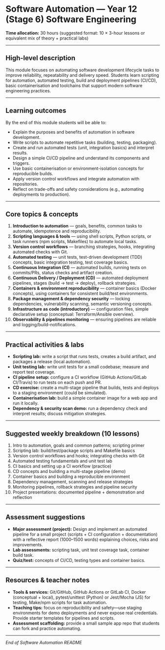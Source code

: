 # Software Automation — Year 12 (Stage 6) Software Engineering

**Time allocation:** 30 hours (suggested format: 10 × 3-hour lessons or equivalent mix of theory + practical labs)

---

## High-level description

This module focuses on automating software development lifecycle tasks to improve reliability, repeatability and delivery speed. Students learn scripting for automation, automated testing, build and deployment pipelines (CI/CD), basic containerisation and toolchains that support modern software engineering practices.

---

## Learning outcomes

By the end of this module students will be able to:

* Explain the purposes and benefits of automation in software development.
* Write scripts to automate repetitive tasks (building, testing, packaging).
* Create and run automated tests (unit, integration basics) and interpret results.
* Design a simple CI/CD pipeline and understand its components and triggers.
* Use basic containerisation or environment-isolation concepts for reproducible builds.
* Apply version control workflows and integrate automation with repositories.
* Reflect on trade-offs and safety considerations (e.g., automating deployments to production).

---

## Core topics & concepts

1. **Introduction to automation** — goals, benefits, common tasks to automate, idempotence and reproducibility.
2. **Scripting languages & tools** — using shell scripts, Python scripts, or task runners (npm scripts, Makefiles) to automate local tasks.
3. **Version control workflows** — branching strategies, hooks, integrating automated checks with Git.
4. **Automated testing** — unit tests, test-driven development (TDD) concepts, basic integration testing, test coverage basics.
5. **Continuous Integration (CI)** — automated builds, running tests on commits/PRs, status checks and artifact creation.
6. **Continuous Delivery / Deployment (CD)** — automated deployment pipelines, stages (build → test → deploy), rollback strategies.
7. **Containers & environment reproducibility** — container basics (Docker concepts), using containers for consistent build/test environments.
8. **Package management & dependency security** — locking dependencies, vulnerability scanning, semantic versioning concepts.
9. **Infrastructure as code (introductory)** — configuration files, simple declarative setup (conceptual: Terraform/Ansible overview).
10. **Observability & pipelines monitoring** — ensuring pipelines are reliable and logging/build-notifications.

---

## Practical activities & labs

* **Scripting lab:** write a script that runs tests, creates a build artifact, and packages a release (local automation).
* **Unit testing lab:** write unit tests for a small codebase; measure and report test coverage.
* **CI pipeline setup:** configure a CI workflow (GitHub Actions/GitLab CI/Travis) to run tests on each push and PR.
* **CD exercise:** create a multi-stage pipeline that builds, tests and deploys to a staging environment (could be simulated).
* **Containerisation lab:** build a simple container image for a web app and run it locally.
* **Dependency & security scan demo:** run a dependency check and interpret results; discuss mitigation strategies.

---

## Suggested weekly breakdown (10 lessons)

1. Intro to automation, goals and common patterns; scripting primer
2. Scripting lab: build/test/package scripts and Makefile basics
3. Version control workflows and hooks; integrating checks with Git
4. Automated testing fundamentals and unit test lab
5. CI basics and setting up a CI workflow (practice)
6. CD concepts and building a multi-stage pipeline (demo)
7. Container basics and building a reproducible environment
8. Dependency management, scanning and release strategies
9. Monitoring pipelines, rollback strategies and pipeline security
10. Project presentations: documented pipeline + demonstration and reflection

---

## Assessment suggestions

* **Major assessment (project):** Design and implement an automated pipeline for a small project (scripts + CI configuration + documentation) with a reflective report (1000–1500 words) explaining choices, risks and improvements.
* **Lab assessments:** scripting task, unit test coverage task, container build task.
* **Quiz/test:** concepts of CI/CD, testing types and container basics.

---

## Resources & teacher notes

* **Tools & services:** Git/GitHub, GitHub Actions or GitLab CI, Docker (conceptual + local), pytest/unittest (Python) or Jest/Mocha (JS) for testing, Make/npm scripts for task automation.
* **Teaching tips:** focus on reproducibility and safety—use staging environments for demo deployments and never expose real credentials. Provide starter templates for pipelines and scripts.
* **Assessment scaffolding:** provide a small sample app repo that students can fork and practice automating.

---

*End of Software Automation README*
